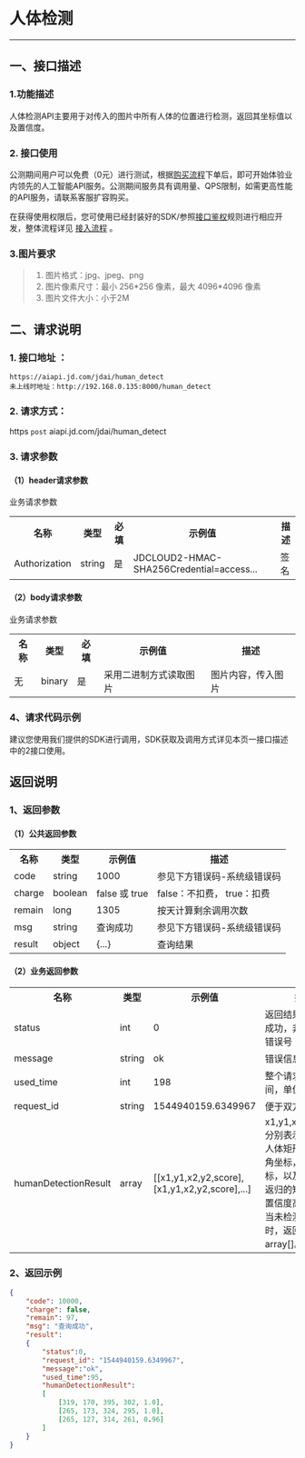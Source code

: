 # 人体检测

----------

## 一、接口描述 

### 1.功能描述
人体检测API主要用于对传入的图片中所有人体的位置进行检测，返回其坐标值以及置信度。

### 2. 接口使用 

公测期间用户可以免费（0元）进行测试，根据[购买流程](http://neuhub.jd.com/ai/api/body/detect)下单后，即可开始体验业内领先的人工智能API服务。公测期间服务具有调用量、QPS限制，如需更高性能的API服务，请联系客服扩容购买。

在获得使用权限后，您可使用已经封装好的SDK/参照[接口鉴权](https://aidoc.jd.com/user/auth.html)规则进行相应开发，整体流程详见   [接入流程](https://aidoc.jd.com/user/flow.html)  。

### 3.图片要求

> 1. 图片格式：jpg、jpeg、png
> 2. 图片像素尺寸：最小 256\*256 像素，最大 4096\*4096 像素
> 3. 图片文件大小：小于2M

## 二、请求说明

### 1. 接口地址 ：

```
https://aiapi.jd.com/jdai/human_detect
未上线时地址：http://192.168.0.135:8000/human_detect
```

### 2. 请求方式：
  
https `post` aiapi.jd.com/jdai/human_detect

### 3. 请求参数  



#### （1）header请求参数
业务请求参数
<table>
   <tr>
      <th>名称</th>
      <th>类型</th>
      <th>必填</th>
      <th>示例值</th>
      <th>描述</th>
   </tr>
   <tr>
      <td>Authorization</td>
      <td>string</td>
      <td>是</td>
      <td>JDCLOUD2-HMAC-SHA256Credential=access...</td>
      <td>签名</td>
   </tr>
</table>

#### （2）body请求参数
业务请求参数
<table>
   <tr>
      <th>名称</th>
      <th>类型</th>
      <th>必填</th>
      <th>示例值</th>
      <th>描述</th>
   </tr>
   <tr>
      <td>无</td>
      <td>binary</td>
      <td>是</td>
      <td>采用二进制方式读取图片</td>
      <td>图片内容，传入图片</td>
   </tr>
</table>

### 4、请求代码示例
建议您使用我们提供的SDK进行调用，SDK获取及调用方式详见本页一接口描述中的2接口使用。
 
## 返回说明

### 1、返回参数
#### （1）公共返回参数

<table>
   <tr>
      <th>名称</th>
      <th>类型</th>
      <th>示例值</th>
      <th>描述</th>
   </tr>
   <tr>
      <td>code</td>
      <td>string</td>
      <td>1000</td>
      <td>参见下方错误码-系统级错误码</td>
   </tr>
      <tr>
      <td>charge</td>
      <td>boolean</td>
      <td>false 或 true</td>
      <td>false：不扣费， true：扣费</td>
   </tr>
      <tr>
      <td>remain</td>
      <td>long</td>
      <td>1305</td>
      <td>按天计算剩余调用次数</td>
   </tr>
      </tr>
      <tr>
      <td>msg</td>
      <td>string</td>
      <td>查询成功</td>
      <td>参见下方错误码-系统级错误码</td>
   </tr>
      </tr>
      <tr>
      <td>result</td>
      <td>object</td>
      <td>{...}</td>
      <td>查询结果</td>
   </tr>
</table>

#### （2）业务返回参数

<table>
   <tr>
      <th>名称</th>
      <th>类型</th>
      <th>示例值</th>
      <th>描述</th>
   </tr>
   <tr>
      <td>status</td>
      <td>int</td>
      <td>0</td>
      <td>返回结果，0表示成功，非0为对应错误号</td>
   </tr>
   <tr>
      <td>message</td>
      <td>string</td>
      <td>ok</td>
      <td>错误信息</td>
   </tr>
   <tr>
      <td>used_time</td>
      <td>int</td>
      <td>198</td>
      <td>整个请求花费的时间，单位为毫秒</td>
   </tr>
   <tr>
      <td>request_id</td>
      <td>string</td>
      <td>1544940159.6349967</td>
      <td>便于双方定位问题</td>
   </tr>
   <tr>
      <td>humanDetectionResult</td>
      <td>array</td>
      <td>[[x1,y1,x2,y2,score],[x1,y1,x2,y2,score],...]</td>
      <td>x1,y1,x2,y2,score分别表示预测出的人体矩形框的左上角坐标，右下角坐标，以及置信度。返归的矩形框按照置信度高低排序，当未检测到人体时，返回空array[]。</td>
   </tr>
</table>
 

### 2、返回示例

```Json
{
    "code": 10000, 
    "charge": false,
    "remain": 97,
    "msg": "查询成功",
    "result": 
    {
    	"status":0,
    	"request_id": "1544940159.6349967",
        "message":"ok",
        "used_time":95,
        "humanDetectionResult":
        [
            [319, 170, 395, 302, 1.0],
            [265, 173, 324, 295, 1.0],
            [265, 127, 314, 261, 0.96]
        ]    
    }
}
```
